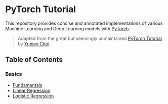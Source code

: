 # PyTorch Tutorial

This repository provides concise and annotated implementations of various Machine Learning and Deep Learning models with [PyTorch](https://pytorch.org).

> Adapted from the great but seemingly unmaintained [PyTorch Tutorial](https://github.com/yunjey/pytorch-tutorial) by [Yunjey Choi](https://yunjey.github.io/).

## Table of Contents

### Basics

- [Fundamentals](tutorials/fundamentals/)
- [Linear Regression](tutorials/linear_regression/)
- [Logistic Regression](tutorials/logistic_regression/)
